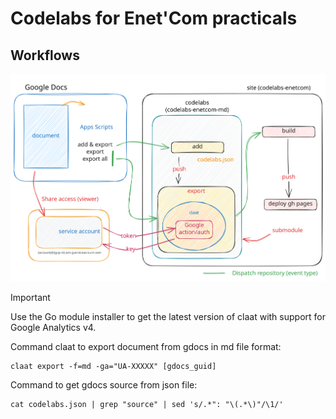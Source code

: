# Codelabs for Enet'Com practicals

## Workflows

![A diagra than explain the workflows and how they're dispated between repositories and Google document](assets/enectcom-codelabs_workflows_v1.svg)

>[!important]
>
> Use the Go module installer to get the latest version of claat with support for Google Analytics v4.

Command claat to export document from gdocs in md file format:

```shell
claat export -f=md -ga="UA-XXXXX" [gdocs_guid]
```

Command to get gdocs source from json file:

```shell
cat codelabs.json | grep "source" | sed 's/.*": "\(.*\)"/\1/'
```

